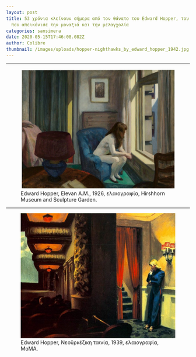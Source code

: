```yaml
---
layout: post
title: 53 χρόνια κλείνουν σήμερα από τον θάνατο του Edward Hopper, του ζωγράφου
  που απεικόνισε την μοναξιά και την μελαγχολία
categories: sansimera
date: 2020-05-15T17:46:08.082Z
author: Colibre
thumbnail: /images/uploads/hopper-nighthawks_by_edward_hopper_1942.jpg
---
```

<hr>

<figure class="figure">
  <img src="/images/uploads/3-hopper-globalist.jpg" class="figure-img img-fluid rounded" alt="Edward Hopper, Elevan A.M., 1926, ελαιογραφία, Hirshhorn Museum and Sculpture Garden.">
  <figcaption class="figure-caption text-right">Edward Hopper, Elevan A.M., 1926, ελαιογραφία, Hirshhorn Museum and Sculpture Garden.</figcaption>
</figure>

<hr>

<figure class="figure">
  <img src="/images/uploads/4-hopper-globalist.jpg" class="figure-img img-fluid rounded" alt="Edward Hopper, Νεοϋρκέζικη ταινία, 1939, ελαιογραφία, MoMA.">
  <figcaption class="figure-caption text-right">Edward Hopper, Νεοϋρκέζικη ταινία, 1939, ελαιογραφία, MoMA.</figcaption>
</figure>